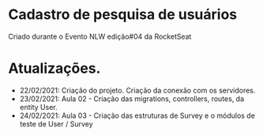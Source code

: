 # Cadastro de pesquisa de usuários

Criado durante o Evento NLW edição#04 da RocketSeat


# Atualizações.
- 22/02/2021: Criação do projeto. Criação da conexão com os servidores.
- 23/02/2021: Aula 02 - Criação das migrations, controllers, routes, da entity User.
- 24/02/2021: Aula 03 - Criação das estruturas de Survey e o módulos de teste de User / Survey